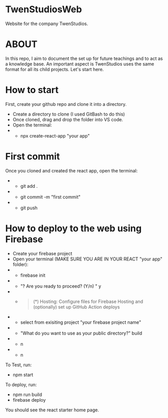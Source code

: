 # TwenStudiosWeb
Website for the company TwenStudios. 

# ABOUT
In this repo, I aim to document the set up for future teachings and to act as a
knowledge base. An important aspect is TwenStudios uses the same format for all 
its child projects. Let's start here.

# How to start
First, create your github repo and clone it into a directory.
- Create a directory to clone (I used GitBash to do this)
- Once cloned, drag and drop the folder into VS code.
- Open the terminal:
- - npx create-react-app "your app"

# First commit 
Once you cloned and created the react app, open the terminal:
- - git add .
- - git commit -m "first commit"
- - git push 

# How to deploy to the web using Firebase
- Create your firebase project
- Open your terminal (MAKE SURE YOU ARE IN YOUR REACT "your app" folder):
- - firebase init 
- - "? Are you ready to proceed? (Y/n) " y 
- - >(*) Hosting: Configure files for Firebase Hosting and (optionally) set up GitHub Action deploys  
- - select from exisiting project "your firebase project name"
- - "What do you want to use as your public directory?" build
- - n 
- - n

To Test, run:
- npm start 

To deploy, run:

- npm run build 
- firebase deploy

You should see the react starter home page. 
